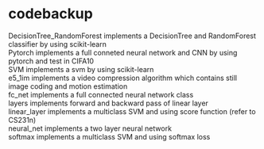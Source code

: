 # codebackup
DecisionTree_RandomForest implements a DecisionTree and RandomForest classifier by using scikit-learn <br>
Pytorch implements a full conneted neural network and CNN by using pytorch and test in CIFA10 <br>
SVM implements a svm by using scikit-learn <br>
e5_1im implements a video compression algorithm which contains still image coding and motion estimation <br>
fc_net implements a full connected neural network class <br>
layers implements forward and backward pass of linear layer <br>
linear_layer implements a multiclass SVM and using score function (refer to CS231n) <br>
neural_net implements a two layer neural network <br>
softmax implements a multiclass SVM and using softmax loss <br>

